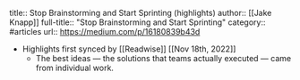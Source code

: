 title:: Stop Brainstorming and Start Sprinting (highlights)
author:: [[Jake Knapp]]
full-title:: "Stop Brainstorming and Start Sprinting"
category:: #articles
url:: https://medium.com/p/16180839b43d

- Highlights first synced by [[Readwise]] [[Nov 18th, 2022]]
	- The best ideas — the solutions that teams actually executed — came from individual work.